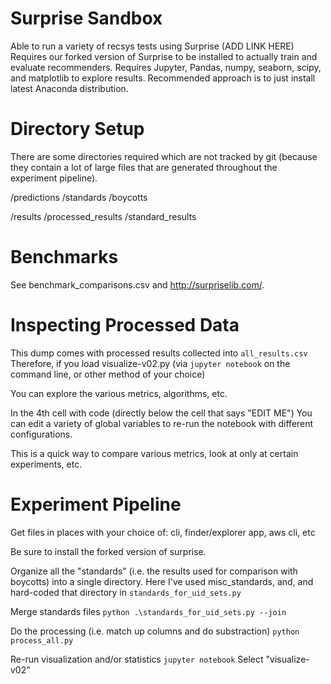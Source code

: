 # Surprise Sandbox
Able to run a variety of recsys tests using Surprise (ADD LINK HERE)
Requires our forked version of Surprise to be installed to actually train and evaluate recommenders.
Requires Jupyter, Pandas, numpy, seaborn, scipy, and matplotlib to explore results.
Recommended approach is to just install latest Anaconda distribution.

# Directory Setup
There are some directories required which are not tracked by git (because they contain a lot of large files that are generated throughout the experiment pipeline).

/predictions
  /standards
  /boycotts

/results
/processed_results
/standard_results

# Benchmarks
See benchmark_comparisons.csv and http://surpriselib.com/.

# Inspecting Processed Data
This dump comes with processed results collected into `all_results.csv`
Therefore, if you load visualize-v02.py
(via `jupyter notebook` on the command line, or other method of your choice)

You can explore the various metrics, algorithms, etc.

In the 4th cell with code (directly below the cell that says "EDIT ME")
You can edit a variety of global variables to re-run the notebook with different configurations.

This is a quick way to compare various metrics, look at only at certain experiments, etc.


# Experiment Pipeline

Get files in places with your choice of:
cli, finder/explorer app, aws cli, etc

Be sure to install the forked version of surprise.

Organize all the "standards" (i.e. the results used for comparison with boycotts) into a single directory.
Here I've used misc_standards, and, and hard-coded that directory in `standards_for_uid_sets.py`

Merge standards files
`python .\standards_for_uid_sets.py --join`

Do the processing (i.e. match up columns and do substraction)
`python process_all.py`

Re-run visualization and/or statistics
`jupyter notebook`
Select "visualize-v02"